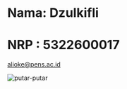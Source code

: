 # Nama: Dzulkifli
# NRP : 5322600017
alioke@pens.ac.id

![putar-putar](https://tenor.com/uCJxHigcH0i.gif)

